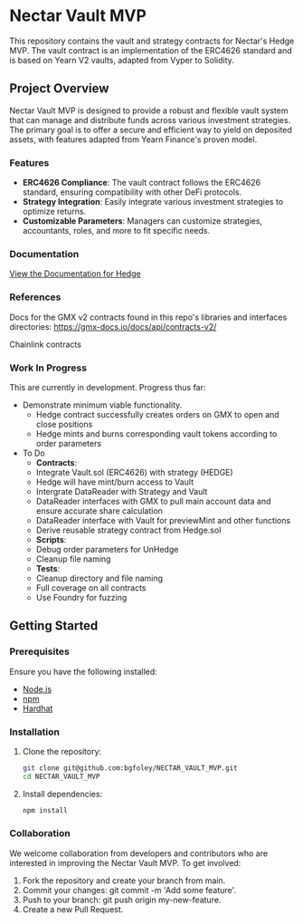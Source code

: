 # Nectar Vault MVP

This repository contains the vault and strategy contracts for Nectar's Hedge MVP. The vault contract is an implementation of the ERC4626 standard and is based on Yearn V2 vaults, adapted from Vyper to Solidity.

## Project Overview

Nectar Vault MVP is designed to provide a robust and flexible vault system that can manage and distribute funds across various investment strategies. The primary goal is to offer a secure and efficient way to yield on deposited assets, with features adapted from Yearn Finance's proven model.

### Features

- **ERC4626 Compliance**: The vault contract follows the ERC4626 standard, ensuring compatibility with other DeFi protocols.
- **Strategy Integration**: Easily integrate various investment strategies to optimize returns.
- **Customizable Parameters**: Managers can customize strategies, accountants, roles, and more to fit specific needs.

### Documentation

[View the Documentation for Hedge](docs/Hedge.md)

### References

Docs for the GMX v2 contracts found in this repo's libraries and interfaces directories: https://gmx-docs.io/docs/api/contracts-v2/

Chainlink contracts

### Work In Progress

This are currently in development. Progress thus far:
- Demonstrate minimum viable functionality. 
    - Hedge contract successfully creates orders on GMX to open and close positions
    - Hedge mints and burns corresponding vault tokens according to order parameters
- To Do
   - **Contracts**:
    - Integrate Vault.sol (ERC4626) with strategy (HEDGE)
    - Hedge will have mint/burn access to Vault
    - Intergrate DataReader with Strategy and Vault
    - DataReader interfaces with GMX to pull main account data and ensure accurate share calculation
    - DataReader interface with Vault for previewMint and other functions
    - Derive reusable strategy contract from Hedge.sol
   - **Scripts**:
    - Debug order parameters for UnHedge
    - Cleanup file naming 
   - **Tests**:
    - Cleanup directory and file naming
    - Full coverage on all contracts
    - Use Foundry for fuzzing



## Getting Started

### Prerequisites

Ensure you have the following installed:

- [Node.js](https://nodejs.org/)
- [npm](https://www.npmjs.com/)
- [Hardhat](https://hardhat.org/)

### Installation

1. Clone the repository:

   ```sh
   git clone git@github.com:bgfoley/NECTAR_VAULT_MVP.git
   cd NECTAR_VAULT_MVP

2. Install dependencies:

    ```sh
    npm install

### Collaboration
We welcome collaboration from developers and contributors who are interested in improving the Nectar Vault MVP. To get involved:

1. Fork the repository and create your branch from main.
2. Commit your changes: git commit -m 'Add some feature'.
3. Push to your branch: git push origin my-new-feature.
4. Create a new Pull Request.

